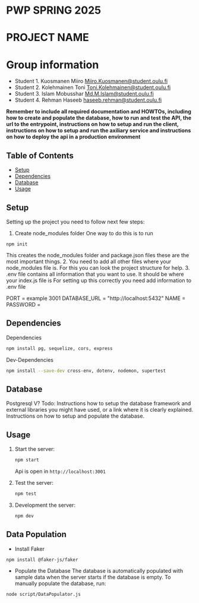# PWP SPRING 2025
# PROJECT NAME
# Group information
* Student 1. Kuosmanen Miiro Miiro.Kuosmanen@student.oulu.fi
* Student 2. Kolehmainen Toni Toni.Kolehmainen@student.oulu.fi
* Student 3. Islam Mobusshar 	Md.M.Islam@student.oulu.fi
* Student 4. Rehman Haseeb haseeb.rehman@student.oulu.fi


__Remember to include all required documentation and HOWTOs, including how to create and populate the database, how to run and test the API, the url to the entrypoint, instructions on how to setup and run the client, instructions on how to setup and run the axiliary service and instructions on how to deploy the api in a production environment__

## Table of Contents
- [Setup](#setup)
- [Dependencies](#dependencies)
- [Database](#database)
- [Usage](#usage)

## Setup
Setting up the project you need to follow next few steps:
1. Create node_modules folder
One way to do this is to run
```init
npm init
```
This creates the node_modules folder and package.json files these are the most important things.
2. You need to add all other files where your node_modules file is. For this you can look the project structure for help.
3. .env file contains all information that you want to use. It should be where your index.js file is
For setting up this correctly you need add information to .env file

PORT = <server port number> example 3001
DATABASE_URL = "http://localhost:5432"
NAME = <Username in postgres>
PASSWORD = <Password in postgres>

## Dependencies
Dependencies
```sh
npm install pg, sequelize, cors, express
```
Dev-Dependencies
```sh
npm install --save-dev cross-env, dotenv, nodemon, supertest
```

## Database
Postgresql V?
Todo:
Instructions how to setup the database framework and external libraries you might have used, or a link where it is clearly explained.
Instructions on how to setup and populate the database.
## Usage

1. Start the server:
    ```sh
    npm start
    ```
    Api is open in `http://localhost:3001`

2. Test the server:
    ```sh
    npm test
    ```
3. Development the server:
    ```sh
    npm dev
    ```

## Data Population
- Install Faker
```sh
npm install @faker-js/faker
```
- Populate the Database
The database is automatically populated with sample data when the server starts if the database is empty. To manually populate the database, run:
```sh
node script/DataPopulator.js
```